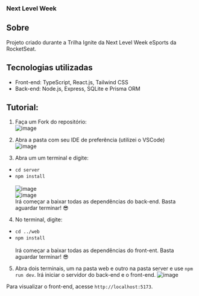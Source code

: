### Next Level Week

## Sobre
Projeto criado durante a Trilha Ignite da Next Level Week eSports da RocketSeat.

## Tecnologias utilizadas
- Front-end: TypeScript, React.js, Tailwind CSS
- Back-end: Node.js, Express, SQLite e Prisma ORM

## Tutorial:

1. Faça um Fork do repositório:<br>
![image](https://user-images.githubusercontent.com/58668840/190938842-1b679baa-030d-49ee-a517-19fb55096307.png)

2. Abra a pasta com seu IDE de preferência (utilizei o VSCode)<br>
![image](https://user-images.githubusercontent.com/58668840/190938933-8c0719c0-5b5a-4132-b257-6b88a204347f.png)

3. Abra um um terminal e digite:

  - ```cd server```
  - ```npm install```<br><br>
![image](https://user-images.githubusercontent.com/58668840/190939001-59af6595-8cdc-41a7-95b9-d703afc8de01.png)<br>
![image](https://user-images.githubusercontent.com/58668840/190939045-676bbb0b-07d6-40d8-9e75-ad3e6524ce6b.png)<br>
Irá começar a baixar todas as dependências do back-end. Basta aguardar terminar! 😎

4. No terminal, digite:
  - ```cd ../web```
  - ```npm install```<br><br>
Irá começar a baixar todas as dependências do front-ent. Basta aguardar terminar! 😎

5. Abra dois terminais, um na pasta web e outro na pasta server e use ```npm run dev```. Irá iniciar o servidor do back-end e o front-end.
![image](https://user-images.githubusercontent.com/58668840/190939407-409c1d9e-c6eb-41f2-987c-c1261eb03638.png)

Para visualizar o front-end, acesse ```http://localhost:5173```.
